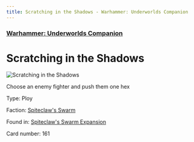 ```yaml
---
title: Scratching in the Shadows - Warhammer: Underworlds Companion
---
```


### [Warhammer: Underworlds Companion](https://guidokessels.github.io/wh-underworlds)

  

# Scratching in the Shadows

![Scratching in the Shadows](https://warhammerunderworlds.com/wp-content/uploads/sites/6/2018/02/161_ENG.png)

Choose an enemy fighter and push them one hex

Type: Ploy

Faction: [Spiteclaw's Swarm](https://guidokessels.github.io/wh-underworlds/factions/spiteclaws-swarm)

Found in: [Spiteclaw's Swarm Expansion](https://guidokessels.github.io/wh-underworlds/locations/spiteclaws-swarm-expansion)

Card number: 161

